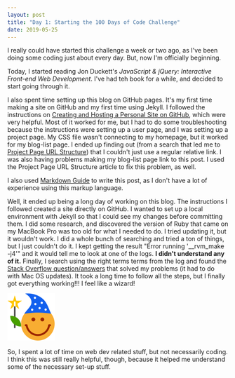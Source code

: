 ```yaml
---
layout: post
title: "Day 1: Starting the 100 Days of Code Challenge"
date: 2019-05-25
---
```


I really could have started this challenge a week or two ago, as I've been doing some coding just about every day. But, now I'm officially beginning.

Today, I started reading Jon Duckett's <cite>JavaScript & jQuery: Interactive Front-end Web Development</cite>. I've had teh book for a while, and decided to start going through it.

I also spent time setting up this blog on GitHub pages. It's my first time making a site on GitHub and my first time using Jekyll. I followed the instructions on [Creating and Hosting a Personal Site on GitHub](http://jmcglone.com/guides/github-pages/), which were very helpful. Most of it worked for me, but I had to do some troubleshooting because the instructions were setting up a user page, and I was setting up a project page. My CSS file wasn't connecting to my homepage, but it worked for my blog-list page. I ended up finding out (from a search that led me to [Project Page URL Structure](https://jekyllrb.com/docs/github-pages/#project_page_url_structure)) that I couldn't just use a regular relative link. I was also having problems making my blog-list page link to this post. I used the Project Page URL Structure article to fix this problem, as well.

I also used [Markdown Guide](https://www.markdownguide.org/) to write this post, as I don't have a lot of experience using this markup language.

Well, it ended up being a long day of working on this blog. The instructions I followed created a site directly on GitHub. I wanted to set up a local environment with Jekyll so that I could see my changes before committing them. I did some research, and discovered the version of Ruby that came on my MacBook Pro was too old for what I needed to do. I tried updating it, but it wouldn't work. I did a whole bunch of searching and tried a ton of things, but I just couldn't do it. I kept getting the result "Error running '__rvm_make -j4'" and it would tell me to look at one of the logs. **I didn't understand any of it.** Finally, I search using the right terms terms from the log and found the [Stack Overflow question/answers](https://stackoverflow.com/questions/54132958/unable-to-install-any-ruby-with-rvm-on-macos-10-14-2-mojave-error-running-rv) that solved my problems (it had to do with Mac OS updates). It took a long time to follow all the steps, but I finally got everything working!!! I feel like a wizard!

![Wizard](/assets/wizard.svg)

So, I spent a lot of time on web dev related stuff, but not necessarily coding. I think this was still really helpful, though, because it helped me understand some of the necessary set-up stuff.
